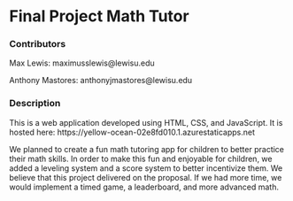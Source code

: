# Final Project Math Tutor

### Contributors
<p>Max Lewis: maximusslewis@lewisu.edu</p>
<p>Anthony Mastores: anthonyjmastores@lewisu.edu</p>

### Description
<p>This is a web application developed using HTML, CSS, and JavaScript. It is hosted here: https://yellow-ocean-02e8fd010.1.azurestaticapps.net</p>
<p>We planned to create a fun math tutoring app for children to better practice their math skills. In order to make this fun and
enjoyable for children, we added a leveling system and a score system to better incentivize them. We believe that this project
delivered on the proposal. If we had more time, we would implement a timed game, a leaderboard, and more advanced math.</p>
